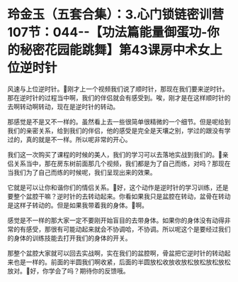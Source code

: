 # 玲金玉（五套合集）：3.心门锁链密训营 107节：044--【功法篇能量御蛋功-你的秘密花园能跳舞】第43课房中术女上位逆时针

风速与上位逆时针。🎼刚才上一个视频我们说了顺时针，那现在我们要来逆时针。那在逆时针的过程当中啊，我们的伴侣就会有感受到。唉，刚才是在这样顺时针的去啊转动啊转动，现在是逆时针的转动。

那感觉是不是又不一样的。虽然看上去一些很简单很精微的一个细节。但是呢给到我们的亲密关系，给到我们的伴侣，他的感受是完全是天壤之别，学过的跟没有学过的，真的就是不一样。所以呢非常的开心。

我们这一次购买了课程的时候的美人，我们的学习可以去落地实战到我们的。🎼亲侣关系当中，那在房东树前面那几个视频，我们都是为了自己而练，对吗？那现在当我们为了自己而练的时候呢，我们呈现出来的效果。

它就是可以让你和谐你们的情侣关系。🎼好，这个动作是逆时针的学习训练，还是要整个盆腔干嘛？逆时针的去转动起来。你看如果我只是盆腔在转动，盆骨在转动是这样子转动的。但是如果我带着我的身体。🎼啊。

感觉是不一样的那大家一定不要刚开始盲目的去带身体。如果你的身体没有动得非常的有感受，那很有可能动起来就会不协调哈，不协调。所以呢这个是要经过我们的身体的训练技能去打开我们的身体的开关。

那整个盆腔大家就可以回去实战啊，实在我们的盆腔啊，骨盆把它逆时针的转动起来也是一样的。前面的半圆我们啊收紧，后面的半圆放松收放收放松放松放松放松放对。🎼好，你学会了吗？期待你的反馈哦。

